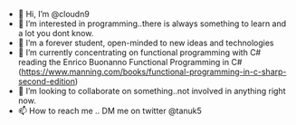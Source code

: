 - 👋 Hi, I’m @cloudn9
- 👀 I’m interested in programming..there is always something to learn and a lot you dont know.
- 🌱 I’m a forever student, open-minded to new ideas and technologies
- 🌱 I’m currently concentrating on functional programming with C# reading the Enrico Buonanno Functional Programming in C# (https://www.manning.com/books/functional-programming-in-c-sharp-second-edition)
- 💞️ I’m looking to collaborate on something..not involved in anything right now.
- 📫 How to reach me .. DM me on twitter @tanuk5

<!---
cloudn9/cloudn9 is a ✨ special ✨ repository because its `README.md` (this file) appears on your GitHub profile.
You can click the Preview link to take a look at your changes.
--->
